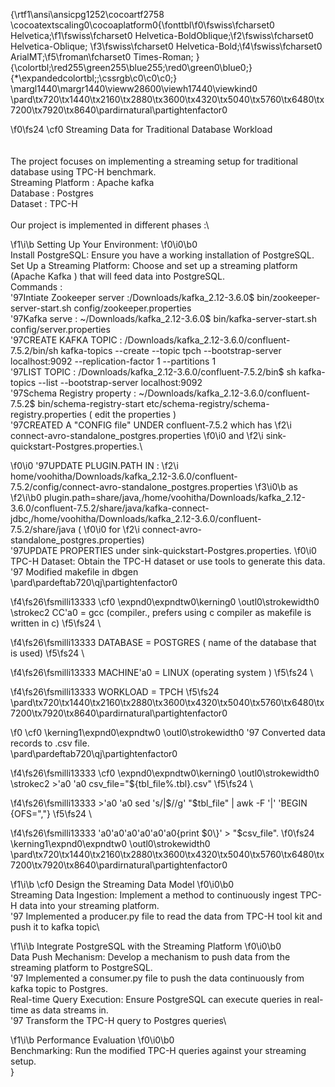 {\rtf1\ansi\ansicpg1252\cocoartf2758
\cocoatextscaling0\cocoaplatform0{\fonttbl\f0\fswiss\fcharset0 Helvetica;\f1\fswiss\fcharset0 Helvetica-BoldOblique;\f2\fswiss\fcharset0 Helvetica-Oblique;
\f3\fswiss\fcharset0 Helvetica-Bold;\f4\fswiss\fcharset0 ArialMT;\f5\froman\fcharset0 Times-Roman;
}
{\colortbl;\red255\green255\blue255;\red0\green0\blue0;}
{\*\expandedcolortbl;;\cssrgb\c0\c0\c0;}
\margl1440\margr1440\vieww28600\viewh17440\viewkind0
\pard\tx720\tx1440\tx2160\tx2880\tx3600\tx4320\tx5040\tx5760\tx6480\tx7200\tx7920\tx8640\pardirnatural\partightenfactor0

\f0\fs24 \cf0 Streaming Data for Traditional Database Workload\
\
\
The project focuses on implementing a streaming setup for traditional database using TPC-H benchmark. \
Streaming Platform : Apache kafka\
Database : Postgres\
Dataset : TPC-H\
\
Our project is implemented in different phases :\

\f1\i\b  Setting Up Your Environment:
\f0\i0\b0 \
Install PostgreSQL: Ensure you have a working installation of PostgreSQL.\
Set Up a Streaming Platform: Choose and set up a streaming platform (Apache Kafka ) that will feed data into PostgreSQL.\
Commands :\
\'97Intiate Zookeeper server :/Downloads/kafka_2.12-3.6.0$ bin/zookeeper-server-start.sh config/zookeeper.properties\
\'97Kafka serve : ~/Downloads/kafka_2.12-3.6.0$ bin/kafka-server-start.sh config/server.properties\
\'97CREATE KAFKA TOPIC : /Downloads/kafka_2.12-3.6.0/confluent-7.5.2/bin/sh kafka-topics --create --topic tpch --bootstrap-server localhost:9092 --replication-factor 1 --partitions 1\
\'97LIST TOPIC : /Downloads/kafka_2.12-3.6.0/confluent-7.5.2/bin$ sh kafka-topics --list --bootstrap-server localhost:9092\
\'97Schema Registry property : ~/Downloads/kafka_2.12-3.6.0/confluent-7.5.2$ bin/schema-registry-start etc/schema-registry/schema-registry.properties ( edit the properties )\
\'97CREATED A "CONFIG file" UNDER confluent-7.5.2 which has
\f2\i  connect-avro-standalone_postgres.properties
\f0\i0  and 
\f2\i sink-quickstart-Postgres.properties.\

\f0\i0 \'97UPDATE PLUGIN.PATH IN : 
\f2\i home/voohitha/Downloads/kafka_2.12-3.6.0/confluent-7.5.2/config/connect-avro-standalone_postgres.properties 
\f3\i0\b as
\f2\i\b0  plugin.path=share/java,/home/voohitha/Downloads/kafka_2.12-3.6.0/confluent-7.5.2/share/java/kafka-connect-jdbc,/home/voohitha/Downloads/kafka_2.12-3.6.0/confluent-7.5.2/share/java ( 
\f0\i0 for 
\f2\i connect-avro-standalone_postgres.properties)\
\'97UPDATE PROPERTIES  under sink-quickstart-Postgres.properties.
\f0\i0 \
TPC-H Dataset: Obtain the TPC-H dataset or use tools to generate this data.\
\'97 Modified makefile in dbgen \
\pard\pardeftab720\qj\partightenfactor0

\f4\fs26\fsmilli13333 \cf0 \expnd0\expndtw0\kerning0
\outl0\strokewidth0 \strokec2 CC\'a0 = gcc (compiler., prefers using c compiler as makefile is written in c)
\f5\fs24 \

\f4\fs26\fsmilli13333 DATABASE = POSTGRES ( name of the database that is used)
\f5\fs24 \

\f4\fs26\fsmilli13333 MACHINE\'a0 = LINUX (operating system )
\f5\fs24 \

\f4\fs26\fsmilli13333 WORKLOAD = TPCH
\f5\fs24 \
\pard\tx720\tx1440\tx2160\tx2880\tx3600\tx4320\tx5040\tx5760\tx6480\tx7200\tx7920\tx8640\pardirnatural\partightenfactor0

\f0 \cf0 \kerning1\expnd0\expndtw0 \outl0\strokewidth0 \'97 Converted data records to .csv file.\
\pard\pardeftab720\qj\partightenfactor0

\f4\fs26\fsmilli13333 \cf0 \expnd0\expndtw0\kerning0
\outl0\strokewidth0 \strokec2 >\'a0 \'a0 csv_file="$\{tbl_file%.tbl\}.csv"
\f5\fs24 \

\f4\fs26\fsmilli13333 >\'a0 \'a0 sed 's/|$//g' "$tbl_file" | awk -F '|' 'BEGIN \{OFS=","\}
\f5\fs24 \

\f4\fs26\fsmilli13333 \'a0\'a0\'a0\'a0\'a0\'a0\{print $0\}' > "$csv_file".
\f0\fs24 \kerning1\expnd0\expndtw0 \outl0\strokewidth0 \
\pard\tx720\tx1440\tx2160\tx2880\tx3600\tx4320\tx5040\tx5760\tx6480\tx7200\tx7920\tx8640\pardirnatural\partightenfactor0

\f1\i\b \cf0 Design the Streaming Data Model
\f0\i0\b0 \
Streaming Data Ingestion: Implement a method to continuously ingest TPC-H data into your streaming platform.\
\'97 Implemented a producer.py file to read the data from  TPC-H tool kit  and push it to kafka topic\

\f1\i\b Integrate PostgreSQL with the Streaming Platform
\f0\i0\b0 \
Data Push Mechanism: Develop a mechanism to push data from the streaming platform to PostgreSQL.\
\'97 Implemented a consumer.py file to push the data continuously from kafka topic to Postgres. \
Real-time Query Execution: Ensure PostgreSQL can execute queries in real-time as data streams in.\
\'97 Transform the TPC-H query to Postgres queries\

\f1\i\b Performance Evaluation
\f0\i0\b0 \
Benchmarking: Run the modified TPC-H queries against your streaming setup.\
}
